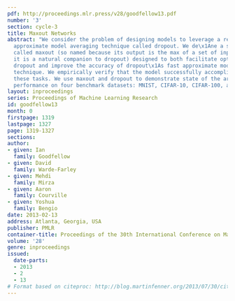```yaml
---
pdf: http://proceedings.mlr.press/v28/goodfellow13.pdf
number: '3'
section: cycle-3
title: Maxout Networks
abstract: "We consider the problem of designing models to leverage a recently introduced
  approximate model averaging technique called dropout. We de\x1Ane a simple new model
  called maxout (so named because its output is the max of a set of inputs, and because
  it is a natural companion to dropout) designed to both facilitate optimization by
  dropout and improve the accuracy of dropout\x1As fast approximate model averaging
  technique. We empirically verify that the model successfully accomplishes both of
  these tasks. We use maxout and dropout to demonstrate state of the art classi\x1Acation
  performance on four benchmark datasets: MNIST, CIFAR-10, CIFAR-100, and SVHN.  "
layout: inproceedings
series: Proceedings of Machine Learning Research
id: goodfellow13
month: 0
firstpage: 1319
lastpage: 1327
page: 1319-1327
sections: 
author:
- given: Ian
  family: Goodfellow
- given: David
  family: Warde-Farley
- given: Mehdi
  family: Mirza
- given: Aaron
  family: Courville
- given: Yoshua
  family: Bengio
date: 2013-02-13
address: Atlanta, Georgia, USA
publisher: PMLR
container-title: Proceedings of the 30th International Conference on Machine Learning
volume: '28'
genre: inproceedings
issued:
  date-parts:
  - 2013
  - 2
  - 13
# Format based on citeproc: http://blog.martinfenner.org/2013/07/30/citeproc-yaml-for-bibliographies/
---
```


